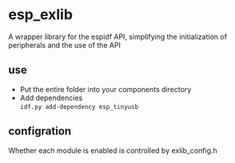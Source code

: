 # esp_exlib
A wrapper library for the espidf API, simplifying the initialization of peripherals and the use of the API
## use
* Put the entire folder into your components directory  
* Add dependencies  
`idf.py add-dependency esp_tinyusb`
## configration
Whether each module is enabled is controlled by exlib_config.h
